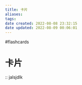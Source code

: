 ```yaml
---
title: 卡片
aliases: 
tags: 
date created: 2022-08-08 23:32:15
date updated: 2022-08-09 00:06:01
---
```

#flashcards

# 卡片

:: jalsjdlk
<!--SR:!2022-08-12,3,250-->
